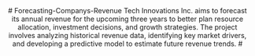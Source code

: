<center># Forecasting-Companys-Revenue</centrer>
Tech Innovations Inc. aims to forecast its annual revenue for the upcoming three years to better plan resource allocation, investment decisions, and growth strategies. The project involves analyzing historical revenue data, identifying key market drivers, and developing a predictive model to estimate future revenue trends.
#
